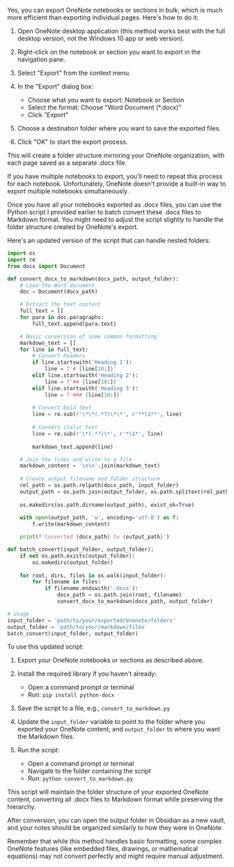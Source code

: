 Yes, you can export OneNote notebooks or sections in bulk, which is much more efficient than exporting individual pages. Here's how to do it:

1. Open OneNote desktop application (this method works best with the full desktop version, not the Windows 10 app or web version).

2. Right-click on the notebook or section you want to export in the navigation pane.

3. Select "Export" from the context menu.

4. In the "Export" dialog box:
   - Choose what you want to export: Notebook or Section
   - Select the format: Choose "Word Document (*.docx)"
   - Click "Export"

5. Choose a destination folder where you want to save the exported files.

6. Click "OK" to start the export process.

This will create a folder structure mirroring your OneNote organization, with each page saved as a separate .docx file.

If you have multiple notebooks to export, you'll need to repeat this process for each notebook. Unfortunately, OneNote doesn't provide a built-in way to export multiple notebooks simultaneously.

Once you have all your notebooks exported as .docx files, you can use the Python script I provided earlier to batch convert these .docx files to Markdown format. You might need to adjust the script slightly to handle the folder structure created by OneNote's export.

Here's an updated version of the script that can handle nested folders:



```python
import os
import re
from docx import Document

def convert_docx_to_markdown(docx_path, output_folder):
    # Load the Word document
    doc = Document(docx_path)

    # Extract the text content
    full_text = []
    for para in doc.paragraphs:
        full_text.append(para.text)

    # Basic conversion of some common formatting
    markdown_text = []
    for line in full_text:
        # Convert headers
        if line.startswith('Heading 1'):
            line = f'# {line[10:]}'
        elif line.startswith('Heading 2'):
            line = f'## {line[10:]}'
        elif line.startswith('Heading 3'):
            line = f'### {line[10:]}'
        
        # Convert bold text
        line = re.sub(r'\*\*(.*?)\*\*', r'**\1**', line)
        
        # Convert italic text
        line = re.sub(r'\*(.*?)\*', r'*\1*', line)
        
        markdown_text.append(line)

    # Join the lines and write to a file
    markdown_content = '\n\n'.join(markdown_text)
    
    # Create output filename and folder structure
    rel_path = os.path.relpath(docx_path, input_folder)
    output_path = os.path.join(output_folder, os.path.splitext(rel_path)[0] + '.md')
    
    os.makedirs(os.path.dirname(output_path), exist_ok=True)
    
    with open(output_path, 'w', encoding='utf-8') as f:
        f.write(markdown_content)

    print(f'Converted {docx_path} to {output_path}')

def batch_convert(input_folder, output_folder):
    if not os.path.exists(output_folder):
        os.makedirs(output_folder)
    
    for root, dirs, files in os.walk(input_folder):
        for filename in files:
            if filename.endswith('.docx'):
                docx_path = os.path.join(root, filename)
                convert_docx_to_markdown(docx_path, output_folder)

# Usage
input_folder = 'path/to/your/exported/onenote/folders'
output_folder = 'path/to/your/markdown/files'
batch_convert(input_folder, output_folder)

```

To use this updated script:

1. Export your OneNote notebooks or sections as described above.

2. Install the required library if you haven't already:
   - Open a command prompt or terminal
   - Run: `pip install python-docx`

3. Save the script to a file, e.g., `convert_to_markdown.py`

4. Update the `input_folder` variable to point to the folder where you exported your OneNote content, and `output_folder` to where you want the Markdown files.

5. Run the script:
   - Open a command prompt or terminal
   - Navigate to the folder containing the script
   - Run: `python convert_to_markdown.py`

This script will maintain the folder structure of your exported OneNote content, converting all .docx files to Markdown format while preserving the hierarchy.

After conversion, you can open the output folder in Obsidian as a new vault, and your notes should be organized similarly to how they were in OneNote.

Remember that while this method handles basic formatting, some complex OneNote features (like embedded files, drawings, or mathematical equations) may not convert perfectly and might require manual adjustment.
